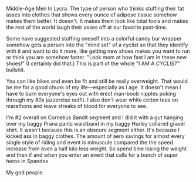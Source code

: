 Middle-Age Men In Lycra. The type of person who thinks stuffing their fat asses into clothes that shows every ounce of adipose tissue somehow makes them better. It doesn't. It makes them look like total fools and makes the rest of the world laugh their asses off at our favorite past-time.

Some have suggested stuffing oneself into a colorful candy bar wrapper somehow gets a person into the "mind set" of a cyclist so that they identify with it and want to do it more, like getting new shoes makes you want to run or think you are somehow faster. "Look mom at how fast I am in these new shoes!" (I certainly did that.) This is part of the whole "I AM A _CYCLIST_" bullshit.

You can like bikes and even be fit and still be really overweight. That would be me for a good chunk of my life—especially as I age. It doesn't mean I have to burn everyone's eyes out with erect man-boob nipples poking through my 80s jazzercise outfit. I also don't wear white cotton tees on marathons and leave streaks of blood for everyone to see.

I'm #2 overall on Cornelius Bandit segment and I did it with a gut hanging over my baggy Prana pants waistband in my baggy Hurley collared gravel shirt. It wasn't because this is an obscure segment either. It's because I kicked ass in baggy clothes. The amount of aero savings for almost every single style of riding and event is minuscule compared the the speed increase from even a half kilo less weight. So spend time losing the weight and then if and when you enter an event that calls for a bunch of super heros in Spandex

My god people.